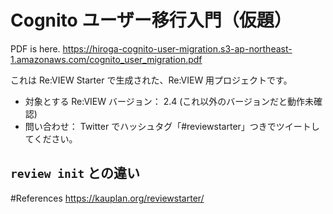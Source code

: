 # Cognito ユーザー移行入門（仮題）

PDF is here.
https://hiroga-cognito-user-migration.s3-ap-northeast-1.amazonaws.com/cognito_user_migration.pdf

これは Re:VIEW Starter で生成された、Re:VIEW 用プロジェクトです。

* 対象とする Re:VIEW バージョン： 2.4 (これ以外のバージョンだと動作未確認)
* 問い合わせ： Twitter でハッシュタグ「#reviewstarter」つきでツイートしてください。


## `review init` との違い



#References
https://kauplan.org/reviewstarter/
